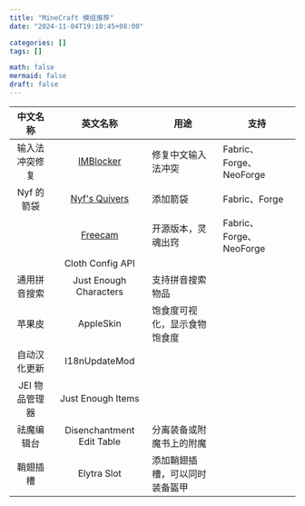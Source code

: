 ```yaml
---
title: "MineCraft 模组推荐"
date: "2024-11-04T19:10:45+08:00"

categories: []
tags: []

math: false
mermaid: false
draft: false
---
```


|    中文名称    |                       英文名称                        | 用途                           | 支持                    |
| :------------: | :---------------------------------------------------: | ------------------------------ | ----------------------- |
| 输入法冲突修复 |   [IMBlocker](https://www.mcmod.cn/class/3358.html)   | 修复中文输入法冲突             | Fabric、Forge、NeoForge |
|   Nyf 的箭袋   | [Nyf's Quivers](https://www.mcmod.cn/class/6031.html) | 添加箭袋                       | Fabric、Forge           |
|                |    [Freecam](https://www.mcmod.cn/class/8979.html)    | 开源版本，灵魂出窍             | Fabric、Forge、NeoForge |
|                |                   Cloth Config API                    |                                |                         |
|  通用拼音搜索  |                Just Enough Characters                 | 支持拼音搜索物品               |                         |
|     苹果皮     |                       AppleSkin                       | 饱食度可视化，显示食物饱食度   |                         |
|  自动汉化更新  |                     I18nUpdateMod                     |                                |                         |
| JEI 物品管理器 |                   Just Enough Items                   |                                |                         |
|   祛魔编辑台   |               Disenchantment Edit Table               | 分离装备或附魔书上的附魔       |                         |
|    鞘翅插槽    |                      Elytra Slot                      | 添加鞘翅插槽，可以同时装备盔甲 |                         |


